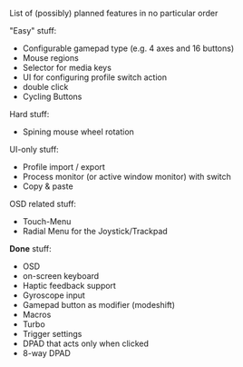 List of (possibly) planned features in no particular order

"Easy" stuff:
- Configurable gamepad type (e.g. 4 axes and 16 buttons)
- Mouse regions
- Selector for media keys
- UI for configuring profile switch action
- double click
- Cycling Buttons


Hard stuff:
- Spining mouse wheel rotation


UI-only stuff:
- Profile import / export
- Process monitor (or active window monitor) with switch
- Copy & paste


OSD related stuff:
- Touch-Menu
- Radial Menu for the Joystick/Trackpad


**Done** stuff:
- OSD
- on-screen keyboard
- Haptic feedback support
- Gyroscope input
- Gamepad button as modifier (modeshift)
- Macros
- Turbo
- Trigger settings
- DPAD that acts only when clicked
- 8-way DPAD
